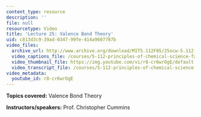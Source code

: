 ```yaml
---
content_type: resource
description: ''
file: null
resourcetype: Video
title: 'Lecture 25: Valence Bond Theory'
uid: c813d3c9-39ad-0347-99fe-414a9607787b
video_files:
  archive_url: http://www.archive.org/download/MIT5.112F05/25ocw-5.112-14nov2005-220k.mp4
  video_captions_file: /courses/5-112-principles-of-chemical-science-fall-2005/7fa60875a1bf545492c2770d5d1d7d20_r8-cr6wrOgE.vtt
  video_thumbnail_file: https://img.youtube.com/vi/r8-cr6wrOgE/default.jpg
  video_transcript_file: /courses/5-112-principles-of-chemical-science-fall-2005/10d8227da036ef54d83ad019fbd6fee2_r8-cr6wrOgE.pdf
video_metadata:
  youtube_id: r8-cr6wrOgE
---
```


**Topics covered:** Valence Bond Theory

**Instructors/speakers:** Prof. Christopher Cummins